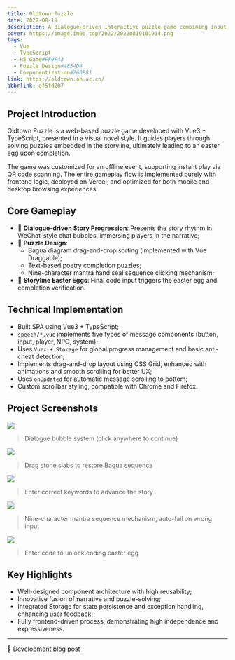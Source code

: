 ```yaml
---
title: Oldtown Puzzle
date: 2022-08-19
description: A dialogue-driven interactive puzzle game combining input, drag-and-drop, and mechanism interactions, implemented purely in frontend
cover: https://image.im0o.top/2022/20220819101914.png
tags:
  - Vue
  - TypeScript
  - H5 Game#FF9F43
  - Puzzle Design#4834D4
  - Componentization#26DE81
link: https://oldtown.oh.ac.cn/
abbrlink: ef5fd207
---
```


## Project Introduction

Oldtown Puzzle is a web-based puzzle game developed with Vue3 + TypeScript, presented in a visual novel style. It guides players through solving puzzles embedded in the storyline, ultimately leading to an easter egg upon completion.

The game was customized for an offline event, supporting instant play via QR code scanning. The entire gameplay flow is implemented purely with frontend logic, deployed on Vercel, and optimized for both mobile and desktop browsing experiences.

## Core Gameplay

- 💬 **Dialogue-driven Story Progression**: Presents the story rhythm in WeChat-style chat bubbles, immersing players in the narrative;
- 🧩 **Puzzle Design**:
  - Bagua diagram drag-and-drop sorting (implemented with Vue Draggable);
  - Text-based poetry completion puzzles;
  - Nine-character mantra hand seal sequence clicking mechanism;
- 📜 **Storyline Easter Eggs**: Final code input triggers the easter egg and completion verification.

## Technical Implementation

- Built SPA using Vue3 + TypeScript;
- `speech/*.vue` implements five types of message components (button, input, player, NPC, system);
- Uses `Vuex + Storage` for global progress management and basic anti-cheat detection;
- Implements drag-and-drop layout using CSS Grid, enhanced with animations and smooth scrolling for better UX;
- Uses `onUpdated` for automatic message scrolling to bottom;
- Custom scrollbar styling, compatible with Chrome and Firefox.

## Project Screenshots

![](https://image.im0o.top/2024/202505181005626.png)
> Dialogue bubble system (click anywhere to continue)

![](https://image.im0o.top/2024/202505181005099.png)
> Drag stone slabs to restore Bagua sequence

![](https://image.im0o.top/2025/202505181005665.png)
> Enter correct keywords to advance the story

![](https://image.im0o.top/2025/202505181006702.png)
> Nine-character mantra sequence mechanism, auto-fail on wrong input

![](https://image.im0o.top/2025/202505181006472.png)
> Enter code to unlock ending easter egg

## Key Highlights

- Well-designed component architecture with high reusability;
- Innovative fusion of narrative and puzzle-solving;
- Integrated Storage for state persistence and exception handling, enhancing user feedback;
- Fully frontend-driven process, demonstrating high independence and expressiveness.

---

📄 [Development blog post](https://blog.im0o.top/posts/abfffc1b.html) 